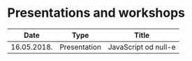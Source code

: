 # Presentations and workshops

| Date        | Type         | Title                |
|-------------|--------------|----------------------|
| 16.05.2018. | Presentation | JavaScript od null-e |
